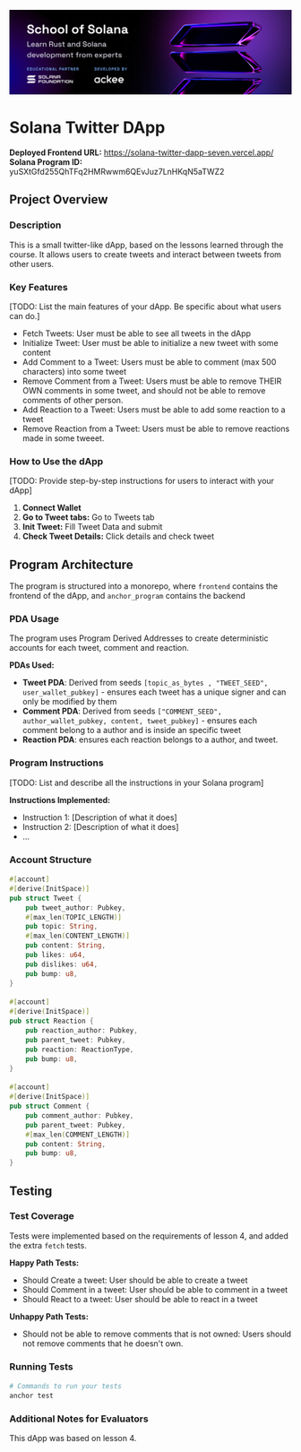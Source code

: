 ![School of Solana](https://github.com/Ackee-Blockchain/school-of-solana/blob/master/.banner/banner.png?raw=true)

# Solana Twitter DApp

**Deployed Frontend URL:** https://solana-twitter-dapp-seven.vercel.app/
**Solana Program ID:** yuSXtGfd255QhTFq2HMRwwm6QEvJuz7LnHKqN5aTWZ2

## Project Overview

### Description
This is a small twitter-like dApp, based on the lessons learned through the course. It allows users to create tweets and interact between tweets from other users.

### Key Features
[TODO: List the main features of your dApp. Be specific about what users can do.]

- Fetch Tweets: User must be able to see all tweets in the dApp
- Initialize Tweet: User must be able to initialize a new tweet with some content
- Add Comment to a Tweet: Users must be able to comment (max 500 characters) into some tweet
- Remove Comment from a Tweet: Users must be able to remove THEIR OWN comments in some tweet, and should not be able to remove comments of other person.
- Add Reaction to a Tweet: Users must be able to add some reaction to a tweet
- Remove Reaction from a Tweet: Users must be able to remove reactions made in some tweeet.

### How to Use the dApp
[TODO: Provide step-by-step instructions for users to interact with your dApp]

1. **Connect Wallet**
2. **Go to Tweet tabs:** Go to Tweets tab
3. **Init Tweet:** Fill Tweet Data and submit
4. **Check Tweet Details:** Click details and check tweet

## Program Architecture
The program is structured into a monorepo, where `frontend` contains the frontend of the dApp, and `anchor_program` contains the backend

### PDA Usage
The program uses Program Derived Addresses to create deterministic accounts for each tweet, comment and reaction.

**PDAs Used:**
- **Tweet PDA**: Derived from seeds `[topic_as_bytes , "TWEET_SEED", user_wallet_pubkey]` - ensures each tweet has a unique signer and can only be modified by them
- **Comment PDA**: Derived from seeds `["COMMENT_SEED", author_wallet_pubkey, content, tweet_pubkey]` - ensures each comment belong to a author and is inside an specific tweet
- **Reaction PDA**: ensures each reaction belongs to a author, and tweet.

### Program Instructions
[TODO: List and describe all the instructions in your Solana program]

**Instructions Implemented:**
- Instruction 1: [Description of what it does]
- Instruction 2: [Description of what it does]
- ...

### Account Structure
```rust
#[account]
#[derive(InitSpace)]
pub struct Tweet {
    pub tweet_author: Pubkey,
    #[max_len(TOPIC_LENGTH)]
    pub topic: String,
    #[max_len(CONTENT_LENGTH)]
    pub content: String,
    pub likes: u64,
    pub dislikes: u64,
    pub bump: u8,
}

#[account]
#[derive(InitSpace)]
pub struct Reaction {
    pub reaction_author: Pubkey,
    pub parent_tweet: Pubkey,
    pub reaction: ReactionType,
    pub bump: u8,
}

#[account]
#[derive(InitSpace)]
pub struct Comment {
    pub comment_author: Pubkey,
    pub parent_tweet: Pubkey,
    #[max_len(COMMENT_LENGTH)]
    pub content: String,
    pub bump: u8,
}
```

## Testing

### Test Coverage
Tests were implemented based on the requirements of lesson 4, and added the extra `fetch` tests.

**Happy Path Tests:**
- Should Create a tweet: User should be able to create a tweet
- Should Comment in a tweet: User should be able to comment in a tweet
- Should React to a tweet: User should be able to react in a tweet


**Unhappy Path Tests:**
- Should not be able to remove comments that is not owned: Users should not remove comments that he doesn't own.

### Running Tests
```bash
# Commands to run your tests
anchor test
```

### Additional Notes for Evaluators
This dApp was based on lesson 4. 